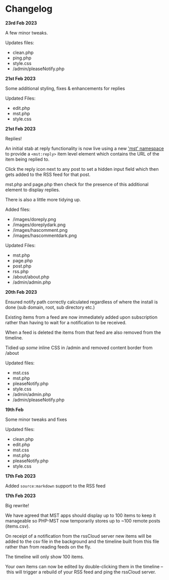 # Changelog

**23rd Feb 2023**

A few minor tweaks.

Updates files:

- clean.php
- ping.php
- style.css
- /admin/pleaseNotify.php

**21st Feb 2023**

Some additional styling, fixes & enhancements for replies

Updated Files:

- edit.php
- mst.php
- style.css

**21st Feb 2023**

Replies!

An initial stab at reply functionality is now live using a new ['mst' namespace](https://github.com/colin-walker/mst-namespace) to provide a `<mst:reply>` item level element which contains the URL of the item being replied to.

Click the reply icon next to any post to set a hidden input field which then gets added to the RSS feed for that post.

mst.php and page.php then check for the presence of this additional element to display replies.

There is also a little more tidying up.

Added files:

- /images/doreply.png
- /images/doreplydark.png
- /images/hascomment.png
- /images/hascommentdark.png

Updated Files:

- mst.php
- page.php
- post.php
- rss.php
- /about/about.php
- /admin/admin.php

**20th Feb 2023**

Ensured notify path correctly calculated regardless of where the install is done (sub domain, root, sub directory etc.)

Existing items from a feed are now immediately added upon subscription rather than having to wait for a notification to be received.

When a feed is deleted the items from that feed are also removed from the timeline.

Tidied up _some_ inline CSS in /admin and removed content border from /about

Updated files:

- mst.css
- mst.php
- pleaseNotify.php
- style.css
- /admin/admin.php
- /admin/pleaseNotify.php

**19th Feb**

Some minor tweaks and fixes

Updated files:

- clean.php
- edit.php
- mst.css
- mst.php
- pleaseNotify.php
- style.css

**17th Feb 2023**

Added `source:markdown` support to the RSS feed

**17th Feb 2023**

Big rewrite!

We have agreed that MST apps should display up to 100 items to keep it manageable so PHP-MST now temporarily stores up to ~100 remote posts (items.csv).

On receipt of a notification from the rssCloud server new items will be added to the csv file in the background and the timeline built from this file rather than from reading feeds on the fly.

The timeline will only show 100 items.

Your own items can now be edited by double-clicking them in the timeline – this will trigger a rebuild of your RSS feed and ping the rssCloud server.
